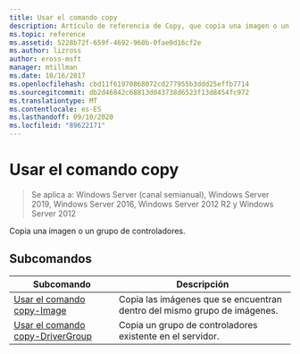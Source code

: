 ```yaml
---
title: Usar el comando copy
description: Artículo de referencia de Copy, que copia una imagen o un grupo de controladores.
ms.topic: reference
ms.assetid: 5228b72f-659f-4692-960b-0fae0d16cf2e
ms.author: lizross
author: eross-msft
manager: mtillman
ms.date: 10/16/2017
ms.openlocfilehash: cbd11f61970868072cd277955b3ddd25effb7714
ms.sourcegitcommit: db2d46842c68813d043738d6523f13d8454fc972
ms.translationtype: MT
ms.contentlocale: es-ES
ms.lasthandoff: 09/10/2020
ms.locfileid: "89622171"
---
```

# <a name="using-the-copy-command"></a>Usar el comando copy

> Se aplica a: Windows Server (canal semianual), Windows Server 2019, Windows Server 2016, Windows Server 2012 R2 y Windows Server 2012

Copia una imagen o un grupo de controladores.

## <a name="subcommands"></a>Subcomandos
|Subcomando|Descripción|
|-------|--------|
|[Usar el comando copy-Image](using-the-copy-image-command.md)|Copia las imágenes que se encuentran dentro del mismo grupo de imágenes.|
|[Usar el comando copy-DriverGroup](using-the-copy-drivergroup-command.md)|Copia un grupo de controladores existente en el servidor.|
